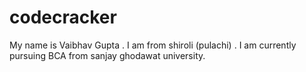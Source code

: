 # codecracker
My name is Vaibhav Gupta . 
I am from shiroli (pulachi) . 
I am currently pursuing BCA from sanjay ghodawat university.

